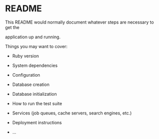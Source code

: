 # README

This README would normally document whatever steps are necessary to get the        

application up and running.  

Things you may want to cover:                                               
     
* Ruby version

* System dependencies      

* Configuration  

* Database creation

* Database initialization  

* How to run the test suite

* Services (job queues, cache servers, search engines, etc.)

* Deployment instructions

* ...
